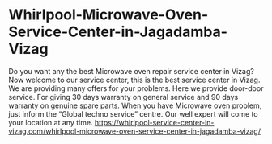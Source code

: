 # Whirlpool-Microwave-Oven-Service-Center-in-Jagadamba-Vizag
Do you want any the best Microwave oven repair service center in Vizag? Now welcome to our service center, this is the best service center in Vizag. We are providing many offers for your problems. Here we provide door-door service. For giving 30 days warranty on general service and 90 days warranty on genuine spare parts. When you have Microwave oven problem, just inform the “Global techno service” centre. Our well expert will come to your location at any time.  https://whirlpool-service-center-in-vizag.com/whirlpool-microwave-oven-service-center-in-jagadamba-vizag/

